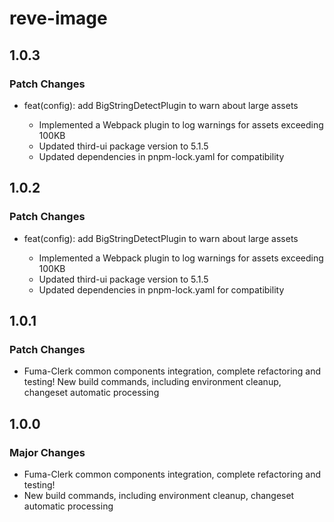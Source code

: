# reve-image

## 1.0.3

### Patch Changes

- feat(config): add BigStringDetectPlugin to warn about large assets

  - Implemented a Webpack plugin to log warnings for assets exceeding 100KB
  - Updated third-ui package version to 5.1.5
  - Updated dependencies in pnpm-lock.yaml for compatibility

## 1.0.2

### Patch Changes

- feat(config): add BigStringDetectPlugin to warn about large assets

  - Implemented a Webpack plugin to log warnings for assets exceeding 100KB
  - Updated third-ui package version to 5.1.5
  - Updated dependencies in pnpm-lock.yaml for compatibility

## 1.0.1

### Patch Changes

- Fuma-Clerk common components integration, complete refactoring and testing!
  New build commands, including environment cleanup, changeset automatic processing

## 1.0.0

### Major Changes

- Fuma-Clerk common components integration, complete refactoring and testing!
- New build commands, including environment cleanup, changeset automatic processing
